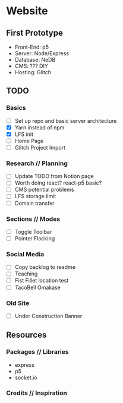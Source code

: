 # Website

## First Prototype

- Front-End: p5
- Server: Node/Express
- Database: NeDB
- CMS: ??? DIY
- Hosting: Glitch

## TODO

### Basics

- [ ] Set up repo and basic server architecture
- [X] Yarn instead of npm
- [X] LFS init
- [ ] Home Page
- [ ] Glitch Project Import

### Research // Planning

- [ ] Update TODO from Notion page
- [ ] Worth doing react? react-p5 basic?
- [ ] CMS potential problems
- [ ] LFS storage limit
- [ ] Domain transfer

### Sections // Modes

- [ ] Toggle Toolbar
- [ ] Pointer Flocking

### Social Media

- [ ] Copy backlog to readme
- [ ] Teaching
- [ ] Fist Fillet location test
- [ ] TacoBell Omakase

### Old Site

- [ ] Under Construction Banner

## Resources

### Packages // Libraries

- express
- p5
- socket.io

### Credits // Inspiration
